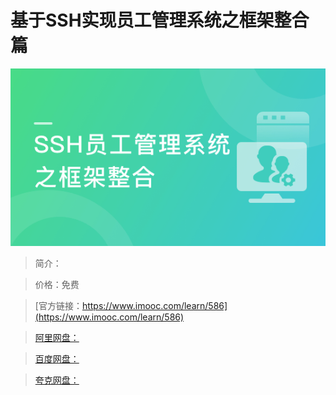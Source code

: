 # 基于SSH实现员工管理系统之框架整合篇

![img](../../assets/5fe442ee0001f96105400304.jpg)

> 简介：

> 价格：免费

> [官方链接：https://www.imooc.com/learn/586](https://www.imooc.com/learn/586)

> [阿里网盘：]()

> [百度网盘：]()

> [夸克网盘：]()
